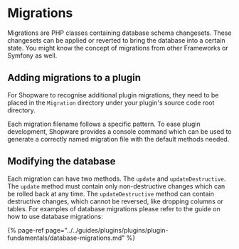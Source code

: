 # Migrations

Migrations are PHP classes containing database schema changesets. These changesets can be applied or reverted to bring the database into a certain state. You might know the concept of migrations from other Frameworks or Symfony as well.

## Adding migrations to a plugin

For Shopware to recognise additional plugin migrations, they need to be placed in the `Migration` directory under your plugin's source code root directory.

Each migration filename follows a specific pattern. To ease plugin development, Shopware provides a console command which can be used to generate a correctly named migration file with the default methods needed.

## Modifying the database

Each migration can have two methods. The `update` and `updateDestructive`. The `update` method must contain only non-destructive changes which can be rolled back at any time. The `updateDestructive` method can contain destructive changes, which cannot be reversed, like dropping columns or tables. For examples of database migrations please refer to the guide on how to use database migrations:

{% page-ref page="../../guides/plugins/plugins/plugin-fundamentals/database-migrations.md" %}

